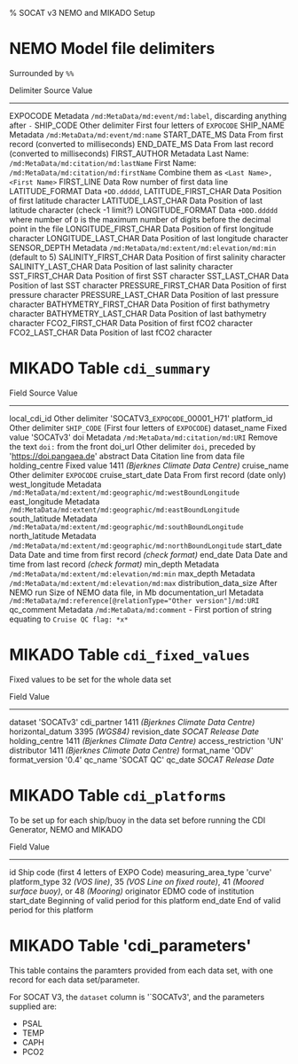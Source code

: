 % SOCAT v3 NEMO and MIKADO Setup

# NEMO Model file delimiters

Surrounded by `%%`

Delimiter              Source             Value
---------------------  ----------------   -----------------------------------------------------------------------------------------------------
EXPOCODE               Metadata           `/md:MetaData/md:event/md:label`, discarding anything after `-`
SHIP_CODE              Other delimiter    First four letters of `EXPOCODE`
SHIP_NAME              Metadata           `/md:MetaData/md:event/md:name`
START_DATE_MS          Data               From first record (converted to milliseconds)
END_DATE_MS            Data               From last record (converted to milliseconds)
FIRST_AUTHOR           Metadata           Last Name: `/md:MetaData/md:citation/md:lastName`
                                          First Name: `/md:MetaData/md:citation/md:firstName`
                                          Combine them as `<Last Name>, <First Name>`
FIRST_LINE             Data               Row number of first data line
LATITUDE_FORMAT        Data               `+DD.ddddd`, 
LATITUDE_FIRST_CHAR    Data               Position of first latitude character
LATITUDE_LAST_CHAR     Data               Position of last latitude character (check -1 limit?)
LONGITUDE_FORMAT       Data               `+DDD.ddddd` where number of `D` is the maximum number of digits before the decimal point in the file
LONGITUDE_FIRST_CHAR   Data               Position of first longitude character
LONGITUDE_LAST_CHAR    Data               Position of last longitude character
SENSOR_DEPTH           Metadata           `/md:MetaData/md:extent/md:elevation/md:min` (default to 5)
SALINITY_FIRST_CHAR    Data               Position of first salinity character
SALINITY_LAST_CHAR     Data               Position of last salinity character
SST_FIRST_CHAR         Data               Position of first SST character
SST_LAST_CHAR          Data               Position of last SST character
PRESSURE_FIRST_CHAR    Data               Position of first pressure character
PRESSURE_LAST_CHAR     Data               Position of last pressure character
BATHYMETRY_FIRST_CHAR  Data               Position of first bathymetry character
BATHYMETRY_LAST_CHAR   Data               Position of last bathymetry character
FCO2_FIRST_CHAR        Data               Position of first fCO2 character
FCO2_LAST_CHAR         Data               Position of last fCO2 character


# MIKADO Table `cdi_summary`

Field                  Source             Value
---------------------- ------------------ --------------------------------------------------------------------------------------------------
local_cdi_id           Other delimiter    'SOCATV3_`EXPOCODE`_00001_H71'
platform_id            Other delimiter    `SHIP_CODE` (First four letters of `EXPOCODE`)
dataset_name           Fixed value        'SOCATv3'
doi                    Metadata           `/md:MetaData/md:citation/md:URI`
                                          Remove the text `doi:` from the front
doi_url                Other delimiter    `doi`, preceded by 'https://doi.pangaea.de'
abstract               Data               Citation line from data file
holding_centre         Fixed value        1411 *(Bjerknes Climate Data Centre)*
cruise_name            Other delimiter    `EXPOCODE`
cruise_start_date      Data               From first record (date only)
west_longitude         Metadata           `/md:MetaData/md:extent/md:geographic/md:westBoundLongitude`
east_longitude         Metadata           `/md:MetaData/md:extent/md:geographic/md:eastBoundLongitude`
south_latitude         Metadata           `/md:MetaData/md:extent/md:geographic/md:southBoundLongitude`
north_latitude         Metadata           `/md:MetaData/md:extent/md:geographic/md:northBoundLongitude`
start_date             Data               Date and time from first record *(check format)*
end_date               Data               Date and time from last record *(check format)*
min_depth              Metadata           `/md:MetaData/md:extent/md:elevation/md:min`
max_depth              Metadata           `/md:MetaData/md:extent/md:elevation/md:max`
distribution_data_size After NEMO run     Size of NEMO data file, in Mb
documentation_url      Metadata           `/md:MetaData/md:reference[@relationType="Other version"]/md:URI`
qc_comment             Metadata           `/md:MetaData/md:comment` - First portion of string equating to `Cruise QC flag: *x*`

# MIKADO Table `cdi_fixed_values`
Fixed values to be set for the whole data set

Field                  Value
---------------------- --------------------------------------------------------------------------------------------------
dataset                'SOCATv3'
cdi_partner            1411 *(Bjerknes Climate Data Centre)*
horizontal_datum       3395 *(WGS84)*
revision_date          *SOCAT Release Date*
holding_centre         1411 *(Bjerknes Climate Data Centre)*
access_restriction     'UN'
distributor            1411 *(Bjerknes Climate Data Centre)*
format_name            'ODV'
format_version         '0.4'
qc_name                'SOCAT QC'
qc_date                *SOCAT Release Date*

# MIKADO Table `cdi_platforms`
To be set up for each ship/buoy in the data set before running the CDI Generator, NEMO and MIKADO

Field                  Value
---------------------- --------------------------------------------------------------------------------------------------
id                     Ship code (first 4 letters of EXPO Code)
measuring_area_type    'curve'
platform_type          32 *(VOS line)*, 35 *(VOS Line on fixed route)*, 41 *(Moored surface buoy)*, or 48 *(Mooring)*
originator             EDMO code of institution
start_date             Beginning of valid period for this platform
end_date               End of valid period for this platform
	
# MIKADO Table 'cdi_parameters'
This table contains the paramters provided from each data set, with one record for each data set/parameter.

For SOCAT V3, the `dataset` column is '`SOCATv3', and the parameters supplied are:

 * PSAL
 * TEMP
 * CAPH
 * PCO2

